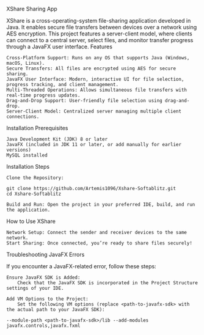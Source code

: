 XShare Sharing App

XShare is a cross-operating-system file-sharing application developed in Java. It enables secure file transfers between devices over a network using AES encryption. This project features a server-client model, where clients can connect to a central server, select files, and monitor transfer progress through a JavaFX user interface.
Features

    Cross-Platform Support: Runs on any OS that supports Java (Windows, macOS, Linux).
    Secure Transfers: All files are encrypted using AES for secure sharing.
    JavaFX User Interface: Modern, interactive UI for file selection, progress tracking, and client management.
    Multi-Threaded Operations: Allows simultaneous file transfers with real-time progress updates.
    Drag-and-Drop Support: User-friendly file selection using drag-and-drop.
    Server-Client Model: Centralized server managing multiple client connections.

Installation Prerequisites

    Java Development Kit (JDK) 8 or later
    JavaFX (included in JDK 11 or later, or add manually for earlier versions)
    MySQL installed

Installation Steps

    Clone the Repository:

    git clone https://github.com/Artemis1096/Xshare-Softablitz.git
    cd Xshare-Softablitz

    Build and Run: Open the project in your preferred IDE, build, and run the application.

How to Use XShare

    Network Setup: Connect the sender and receiver devices to the same network.
    Start Sharing: Once connected, you’re ready to share files securely!

Troubleshooting JavaFX Errors

If you encounter a JavaFX-related error, follow these steps:

    Ensure JavaFX SDK is Added:
        Check that the JavaFX SDK is incorporated in the Project Structure settings of your IDE.

    Add VM Options to the Project:
        Set the following VM options (replace <path-to-javafx-sdk> with the actual path to your JavaFX SDK):

    --module-path <path-to-javafx-sdk>/lib --add-modules javafx.controls,javafx.fxml

